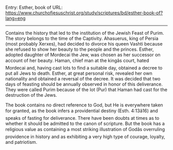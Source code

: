 Entry: Esther, book of
URL: https://www.churchofjesuschrist.org/study/scriptures/bd/esther-book-of?lang=eng

---

Contains the history that led to the institution of the Jewish Feast of Purim. The story belongs to the time of the Captivity. Ahasuerus, king of Persia (most probably Xerxes), had decided to divorce his queen Vashti because she refused to show her beauty to the people and the princes. Esther, adopted daughter of Mordecai the Jew, was chosen as her successor on account of her beauty. Haman, chief man at the kingâs court, hated Mordecai and, having cast lots to find a suitable day, obtained a decree to put all Jews to death. Esther, at great personal risk, revealed her own nationality and obtained a reversal of the decree. It was decided that two days of feasting should be annually observed in honor of this deliverance. They were called Purim because of the lot (Pur) that Haman had cast for the destruction of the Jews.

The book contains no direct reference to God, but He is everywhere taken for granted, as the book infers a providential destiny (Esth. 4:13â16) and speaks of fasting for deliverance. There have been doubts at times as to whether it should be admitted to the canon of scripture. But the book has a religious value as containing a most striking illustration of Godâs overruling providence in history and as exhibiting a very high type of courage, loyalty, and patriotism.
